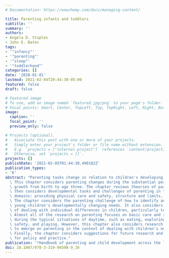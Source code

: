 ```yaml
---
# Documentation: https://wowchemy.com/docs/managing-content/

title: Parenting infants and toddlers
subtitle: ''
summary: ''
authors:
- Angela D. Staples
- John E. Bates
tags:
- '"infancy"'
- '"parenting"'
- '"sleep"'
- '"toddlerhood"'
categories: []
date: '2018-01-01'
lastmod: 2021-02-04T20:44:30-05:00
featured: false
draft: false

# Featured image
# To use, add an image named `featured.jpg/png` to your page's folder.
# Focal points: Smart, Center, TopLeft, Top, TopRight, Left, Right, BottomLeft, Bottom, BottomRight.
image:
  caption: ''
  focal_point: ''
  preview_only: false

# Projects (optional).
#   Associate this post with one or more of your projects.
#   Simply enter your project's folder or file name without extension.
#   E.g. `projects = ["internal-project"]` references `content/project/deep-learning/index.md`.
#   Otherwise, set `projects = []`.
projects: []
publishDate: '2021-02-05T01:44:30.490182Z'
publication_types:
- '6'
abstract: "Parenting tasks change in relation to children's developing abilities.\
  \ This chapter considers parenting changes during the substantial period of children's\
  \ growth from birth to age three. The chapter reviews theories of parenting, and\
  \ then considers developmental tasks and challenges of parenting in three broad\
  \ domains: providing physical care and safety, structure and limits, and socialization.\
  \ The chapter considers the parenting challenge of how to identify and respond to\
  \ young children's developmentally changing needs. It also considers the challenge\
  \ of dealing with individual differences in children, particularly temperament characteristics.\
  \ Almost all of the research on parenting focuses on basic care and socialization\
  \ during the typical situations of daytime, such as eating, exploring, maintaining\
  \ safety, and playing. However, this chapter also considers research that has begun\
  \ to emerge on parenting in the context of dealing with children's need for sleep.\
  \ Finally, the chapter considers suggestions for future research and implications\
  \ for policy and practice."
publication: '*Handbook of parenting and child development across the lifespan*'
doi: 10.1007/978-3-319-94598-9_26
---
```


